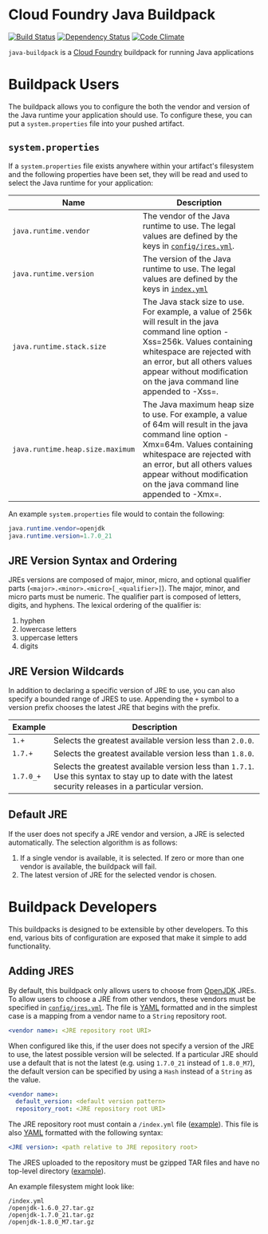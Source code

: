 # Cloud Foundry Java Buildpack
[![Build Status](https://travis-ci.org/cloudfoundry/java-buildpack.png?branch=master)](https://travis-ci.org/cloudfoundry/java-buildpack)
[![Dependency Status](https://gemnasium.com/cloudfoundry/java-buildpack.png)](http://gemnasium.com/cloudfoundry/java-buildpack)
[![Code Climate](https://codeclimate.com/github/cloudfoundry/java-buildpack.png)](https://codeclimate.com/github/cloudfoundry/java-buildpack)

`java-buildpack` is a [Cloud Foundry][cf] buildpack for running Java applications

[cf]: http://www.cloudfoundry.com

# Buildpack Users
The buildpack allows you to configure the both the vendor and version of the Java runtime your application should use.  To configure these, you can put a `system.properties` file into your pushed artifact.

## `system.properties`
If a `system.properties` file exists anywhere within your artifact's filesystem and the following properties have been set, they will be read and used to select the Java runtime for your application:

| Name | Description
| ---- | -----------
| `java.runtime.vendor` | The vendor of the Java runtime to use.  The legal values are defined by the keys in [`config/jres.yml`][jres_yml].
| `java.runtime.version` | The version of the Java runtime to use.  The legal values are defined by the keys in [`index.yml`][index_yml]
| `java.runtime.stack.size` | The Java stack size to use. For example, a value of 256k will result in the java command line option -Xss=256k. Values containing whitespace are rejected with an error, but all others values appear without modification on the java command line appended to -Xss=. 
| `java.runtime.heap.size.maximum` | The Java maximum heap size to use. For example, a value of 64m will result in the java command line option -Xmx=64m. Values containing whitespace are rejected with an error, but all others values appear without modification on the java command line appended to -Xmx=. 

An example `system.properties` file would to contain the following:
```java
java.runtime.vendor=openjdk
java.runtime.version=1.7.0_21
```
## JRE Version Syntax and Ordering
JREs versions are composed of major, minor, micro, and optional qualifier parts (`<major>.<minor>.<micro>[_<qualifier>]`).  The major, minor, and micro parts must be numeric.  The qualifier part is composed of letters, digits, and hyphens.  The lexical ordering of the qualifier is:

1. hyphen
2. lowercase letters
3. uppercase letters
4. digits

## JRE Version Wildcards
In addition to declaring a specific version of JRE to use, you can also specify a bounded range of JRES to use.  Appending the `+` symbol to a version prefix chooses the latest JRE that begins with the prefix.

| Example | Description
| ------- | -----------
| `1.+`   	| Selects the greatest available version less than `2.0.0`.
| `1.7.+` 	| Selects the greatest available version less than `1.8.0`.
| `1.7.0_+` | Selects the greatest available version less than `1.7.1`. Use this syntax to stay up to date with the latest security releases in a particular version.

## Default JRE
If the user does not specify a JRE vendor and version, a JRE is selected automatically.  The selection algorithm is as follows:

1. If a single vendor is available, it is selected.  If zero or more than one vendor is available, the buildpack will fail.
2. The latest version of JRE for the selected vendor is chosen.

[jres_yml]: config/jres.yml
[index_yml]: http://jres.gopivotal.com.s3.amazonaws.com/lucid/x86_64/openjdk/index.yml


# Buildpack Developers
This buildpacks is designed to be extensible by other developers.  To this end, various bits of configuration are exposed that make it simple to add functionality.

## Adding JRES
By default, this buildpack only allows users to choose from [OpenJDK][openjdk] JREs.  To allow users to choose a JRE from other vendors, these vendors must be specified in [`config/jres.yml`][jres_yml].  The file is [YAML][yaml] formatted  and in the simplest case is a mapping from a vendor name to a `String` repository root.

```yaml
<vendor name>: <JRE repository root URI>
```

When configured like this, if the user does not specify a version of the JRE to use, the latest possible version will be selected.  If a particular JRE should use a default that is not the latest (e.g. using `1.7.0_21` instead of `1.8.0_M7`), the default version can be specified by using a `Hash` instead of a `String` as the value.

```yaml
<vendor name>:
  default_version: <default version pattern>
  repository_root: <JRE repository root URI>
```

The JRE repository root must contain a `/index.yml` file ([example][index_yml]).  This file is also [YAML][yaml] formatted with the following syntax:

```yaml
<JRE version>: <path relative to JRE repository root>
```

The JRES uploaded to the repository must be gzipped TAR files and have no top-level directory ([example][example_jre]).

An example filesystem might look like:

```plain
/index.yml
/openjdk-1.6.0_27.tar.gz
/openjdk-1.7.0_21.tar.gz
/openjdk-1.8.0_M7.tar.gz
```

[openjdk]: http://openjdk.java.net
[yaml]: http://www.yaml.org
[example_jre]: http://jres.gopivotal.com.s3.amazonaws.com/lucid/x86_64/openjdk/openjdk-1.8.0_M7.tar.gz
